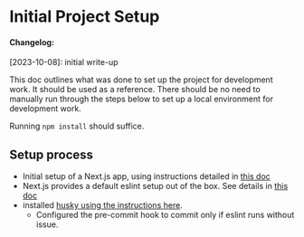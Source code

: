 # Initial Project Setup

#### Changelog:
[2023-10-08]: initial write-up

This doc outlines what was done to set up the project for development work.
It should be used as a reference. There should be no need to manually run
through the steps below to set up a local environment for development work.

Running `npm install` should suffice.

## Setup process

* Initial setup of a Next.js app, using instructions detailed in [this doc](https://nextjs.org/docs/getting-started/installation)
* Next.js provides a default eslint setup out of the box. See details in [this doc](https://nextjs.org/docs/app/building-your-application/configuring/eslint)
* installed [husky using the instructions here](https://typicode.github.io/husky/getting-started.html).
    * Configured the pre-commit hook to commit only if eslint runs without issue.
